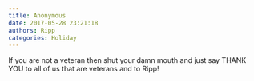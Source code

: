 ```yaml
---
title: Anonymous
date: 2017-05-28 23:21:18
authors: Ripp
categories: Holiday
---
```


 If you are not a veteran then shut your damn mouth and just say THANK YOU to all of us that are veterans and to Ripp!